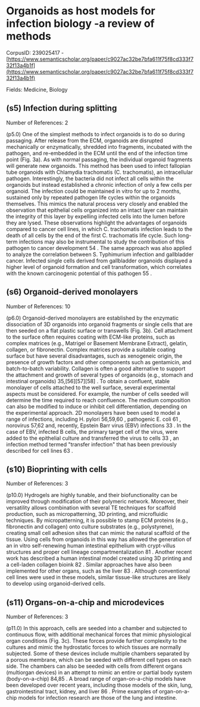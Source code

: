 # Organoids as host models for infection biology -a review of methods

CorpusID: 239025417 - [https://www.semanticscholar.org/paper/c9027ac32be7bfa611f75f8cd333f732f13a4b1f](https://www.semanticscholar.org/paper/c9027ac32be7bfa611f75f8cd333f732f13a4b1f)

Fields: Medicine, Biology

## (s5) Infection during splitting
Number of References: 2

(p5.0) One of the simplest methods to infect organoids is to do so during passaging. After release from the ECM, organoids are disrupted mechanically or enzymatically, shredded into fragments, incubated with the pathogen, and re-embedded in the ECM until the end of the infection time point (Fig. 3a). As with normal passaging, the individual organoid fragments will generate new organoids. This method has been used to infect fallopian tube organoids with Chlamydia trachomatis (C. trachomatis), an intracellular pathogen. Interestingly, the bacteria did not infect all cells within the organoids but instead established a chronic infection of only a few cells per organoid. The infection could be maintained in vitro for up to 2 months, sustained only by repeated pathogen life cycles within the organoids themselves. This mimics the natural process very closely and enabled the observation that epithelial cells organized into an intact layer can maintain the integrity of this layer by expelling infected cells into the lumen before they are lysed. These observations highlight the advantages of organoids compared to cancer cell lines, in which C. trachomatis infection leads to the death of all cells by the end of the first C. trachomatis life cycle. Such long-term infections may also be instrumental to study the contribution of this pathogen to cancer development 54 . The same approach was also applied to analyze the correlation between S. Typhimurium infection and gallbladder cancer. Infected single cells derived from gallbladder organoids displayed a higher level of organoid formation and cell transformation, which correlates with the known carcinogenic potential of this pathogen 55 .
## (s6) Organoid-derived monolayers
Number of References: 10

(p6.0) Organoid-derived monolayers are established by the enzymatic dissociation of 3D organoids into organoid fragments or single cells that are then seeded on a flat plastic surface or transwells (Fig. 3b). Cell attachment to the surface often requires coating with ECM-like proteins, such as complex matrices (e.g., Matrigel or Basement Membrane Extract), gelatin, collagen, or fibronectin. Complex matrices provide a suitable coating surface but have several disadvantages, such as xenogeneic origin, the presence of growth factors and other components such as gentamicin, and batch-to-batch variability. Collagen is often a good alternative to support the attachment and growth of several types of organoids (e.g., stomach and intestinal organoids) 35,[56][57][58] . To obtain a confluent, stable monolayer of cells attached to the well surface, several experimental aspects must be considered. For example, the number of cells seeded will determine the time required to reach confluence. The medium composition can also be modified to induce or inhibit cell differentiation, depending on the experimental approach. 2D monolayers have been used to model a range of infections, including H. pylori 56,59,60 , pathogenic E. coli 61 , norovirus 57,62 and, recently, Epstein Barr virus (EBV) infections 33 . In the case of EBV, infected B cells, the primary target cell of the virus, were added to the epithelial culture and transferred the virus to cells 33 , an infection method termed "transfer infection" that has been previously described for cell lines 63 .
## (s10) Bioprinting with cells
Number of References: 3

(p10.0) Hydrogels are highly tunable, and their biofunctionality can be improved through modification of their polymeric network. Moreover, their versatility allows combination with several TE techniques for scaffold production, such as micropatterning, 3D printing, and microfluidic techniques. By micropatterning, it is possible to stamp ECM proteins (e.g., fibronectin and collagen) onto culture substrates (e.g., polystyrene), creating small cell adhesion sites that can mimic the natural scaffold of the tissue. Using cells from organoids in this way has allowed the generation of an in vitro self-renewing human intestinal epithelium with crypt-villus structures and proper cell lineage compartmentalization 81 . Another recent work has described a human intestinal model created using 3D printing and a cell-laden collagen bioink 82 . Similar approaches have also been implemented for other organs, such as the liver 83 . Although conventional cell lines were used in these models, similar tissue-like structures are likely to develop using organoid-derived cells.
## (s11) Organs-on-a-chip and microdevices
Number of References: 3

(p11.0) In this approach, cells are seeded into a chamber and subjected to continuous flow, with additional mechanical forces that mimic physiological organ conditions (Fig. 3c). These forces provide further complexity to the cultures and mimic the hydrostatic forces to which tissues are normally subjected. Some of these devices include multiple chambers separated by a porous membrane, which can be seeded with different cell types on each side. The chambers can also be seeded with cells from different organs (multiorgan devices) in an attempt to mimic an entire or partial body system (body-on-a-chip) 84,85 . A broad range of organ-on-a-chip models have been developed over recent years, including those models of the skin, lung, gastrointestinal tract, kidney, and liver 86 . Prime examples of organ-on-a-chip models for infection research are those of the lung and intestine.
